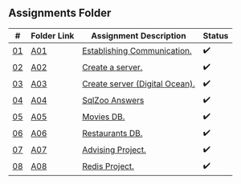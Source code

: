 ## Assignments Folder

|      #      | Folder Link  | Assignment Description         | Status             |
| :---------: | ------------ | ------------------------------ | ------------------ |
| [01](https://docs.google.com/spreadsheets/d/1n1uf3ECitwr9EZwOSsWEhkWfyLMJYezI99-lfbGYo8U/edit#gid=0) | [A01](https://docs.google.com/spreadsheets/d/1n1uf3ECitwr9EZwOSsWEhkWfyLMJYezI99-lfbGYo8U/edit#gid=0)      | [Establishing Communication.](https://docs.google.com/spreadsheets/d/1n1uf3ECitwr9EZwOSsWEhkWfyLMJYezI99-lfbGYo8U/edit#gid=0) |:heavy_check_mark:|
| [02](http://192.81.216.230) | [A02](http://192.81.216.230) | [Create a server.](http://192.81.216.230)     |:heavy_check_mark:|
| [03](http://192.81.216.230/index.html) | [A03](http://192.81.216.230/index.html) | [Create server (Digital Ocean).](http://192.81.216.230/index.html)|:heavy_check_mark:|
| [04](./A04) | [A04](./A04) | [SqlZoo Answers](./A04)  |:heavy_check_mark:|
| [05](./A05) | [A05](./A05) | [Movies DB.](./A05)      |:heavy_check_mark:|
| [06](./A06) | [A06](./A06) | [Restaurants DB.](./A06) |:heavy_check_mark:|
| [07](./A07) | [A07](./A07) | [Advising Project.](./A07)      |:heavy_check_mark:|
| [08](./A08) | [A08](./A08) | [Redis Project.](./A08) |:heavy_check_mark:|